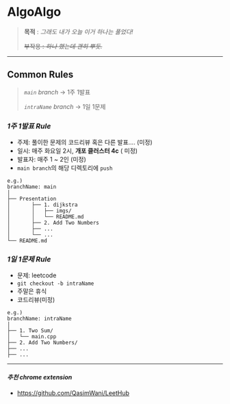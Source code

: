 # AlgoAlgo

> **목적** : _그래도 내가 오늘 이거 하나는 풀었다!_
>
> ~~부작용 : _하나 했는데 괜히 뿌듯._~~

---

## Common Rules

> _`main` branch_ -> 1주 1발표
>
> _`intraName` branch_ -> 1일 1문제

### **_1주 1발표 Rule_**

-   주제: 풀이한 문제의 코드리뷰 혹은 다른 발표.... (미정)
-   일시: 매주 화요일 2시, **개포 클러스터 4c** ( 미정)
-   발표자: 매주 1 ~ 2인 (미정)
-   `main branch`의 해당 디렉토리에 `push`

```
e.g.)
branchName: main
│
├── Presentation
│		├── 1. dijkstra
│		│	├── imgs/
│		│	└── README.md
│		├── 2. Add Two Numbers
│		├── ...
│		└── ...
└── README.md
```

### **_1일 1문제 Rule_**

-   문제: leetcode
-   `git checkout -b intraName`
-   주말은 휴식
-   코드리뷰(미정)

```
e.g.)
branchName: intraName
│
├── 1. Two Sum/
│	└── main.cpp
├── 2. Add Two Numbers/
├── ...
├── ...
```

---

#### **_추천 chrome extension_**

-   https://github.com/QasimWani/LeetHub
